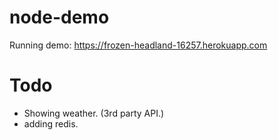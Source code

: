 # node-demo
Running demo: https://frozen-headland-16257.herokuapp.com

# Todo
* Showing weather. (3rd party API.)
* adding redis.
